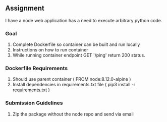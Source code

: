 ## Assignment
I have a node web application has a need to execute arbitrary python code. 

### Goal
1. Complete Dockerfile so container can be built and run locally
2. Instructions on how to run container
3. While running container endpoint GET '/ping' return 200 status. 

### Dockerfile Requirements
1. Should use parent container ( FROM node:8.12.0-alpine )
2. Install dependencies in requirements.txt file ( pip3 install -r requirements.txt )


### Submission Guidelines
1. Zip the package without the node repo and send via email
